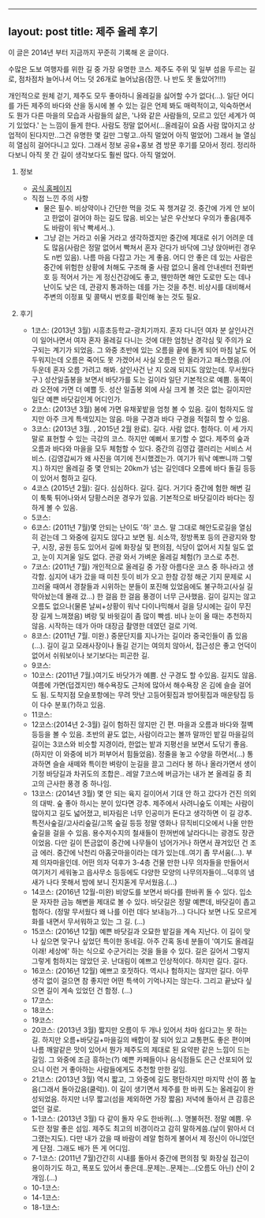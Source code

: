 
---
layout: post
title: 제주 올레 후기
---

이 글은 2014년 부터 지금까지 꾸준히 기록해 온 글이다. 

수많은 도보 여행자를 위한 길 중 가장 유명한 코스. 제주도 주위 및 일부 섬을 두르는 길로, 점차점차 늘어나서 어느 덧 26개로 늘어났음(잠깐. 나 반도 못 돌았어?!!!)

개인적으로 원체 걷기, 제주도 모두 좋아하니 올레길을 싫어할 수가 없다(...). 일단 어디를 가든 제주의 바다와 산을 동시에 볼 수 있는 길은 언제 봐도 매력적이고, 익숙하면서도 뭔가 다른 마을의 모습과 사람들의 삶은, '나와 같은 사람들의, 모르고 있던 세계가 여기 있었다.' 는 느낌이 들게 한다. 사람도 정말 없어서(...올레길이 요즘 사람 많아지고 상업적이 된다지만..그건 유명한 몇 길만 그렇고..아직 멀었어 아직 멀었어) 그래서 늘 열심히 열심히 걸어다니고 있다. 그래서 정보 공유+홍보 겸 방문 후기를 모아서 정리. 정리하다보니 아직 못 간 길이 생각보다도 훨씬 많다. 아직 멀었어. 

1. 정보
	* [공식 홈페이지](http://www.jejuolle.org/)
    * 직접 느낀 주의 사항
    	* 물은 필수. 비상약이나 간단한 먹을 것도 꼭 챙겨갈 것. 중간에 가게 안 보이고 한없이 걸어야 하는 길도 많음. 비오는 날은 우산보다 우의가 좋음(제주도 바람이 워낙 빡세서..).
        * 그냥 걷는 거라고 쉬울 거라고 생각하겠지만 중간에 제대로 쉬기 어려운 데도 많음(사람은 정말 없어서 빡쳐서 혼자 걷다가 바닥에 그냥 앉아버린 경우도 n번 있음). 나름 마음 다잡고 가는 게 좋음. 어디 안 좋은 데 있는 사람은 중간에 위험한 상황에 처해도 구조해 줄 사람 없으니 올레 안내센터 전화번호 등 적어서 가는 게 정신건강에도 좋고, 웬만하면 해안 도로만 도는 데나 난이도 낮은 데, 관광지 통과하는 데를 가는 것을 추천. 비상시를 대비해서 주변의 이정표 및 콜택시 번호를 확인해 놓는 것도 필요.
        

2. 후기
	* 1코스: (2013년 3월) 시흥초등학교-광치기까지. 혼자 다니던 여자 분 살인사건이 일어나면서 여자 혼자 올레길 다니는 것에 대한 엄청난 경각심 및 주의가 요구되는 계기가 되었음. 그 와중 초반에 있는 오름을 끝에 돌게 되어 마침 날도 어두워지는데 오름은 죽어도 못 가겠어서 사실 오름은 안 올라가고 패스했음.(어두운데 혼자 오름 가려고 해봐. 살인사건 난 지 오래 되지도 않았는데. 무서웠다구.)
    	성산일출봉을 보면서 바닷가를 도는 길이라 일단 기본적으로 예쁨. 동쪽이라 오전에 가면 더 예쁠 듯. 성산 일출봉 외에 사실 크게 볼 것은 없는 길이지만 일단 예쁜 바닷길인게 어디인가.
	* 2코스: (2013년 3월) 봄에 가면 유채꽃밭을 엄청 볼 수 있음. 길이 험하지도 않지만 아주 크게 특색있지는 않음. 마을 구경과 바다 구경을 적절히 할 수 있음.
	* 3코스: (2013년 3월. , 2015년 2월 완료). 길다. 사람 없다. 험하다. 이 세 가지 말로 표현할 수 있는 극강의 코스. 하지만 예뻐서 포기할 수 없다. 제주의 숲과 오름과 바다와 마을을 모두 체험할 수 있다. 중간의 김영갑 갤러리는 서비스 서비스. (김영갑씨가 왜 사진을 여기에 전시했겠는가. 여기가 워낙 예쁘니까 그렇지.) 하지만 올레길 중 몇 안되는 20km가 넘는 길인데다 오름에 바다 돌길 등등이 있어서 험하고 길다. 
    * 4코스 (2015년 2월): 길다. 심심하다. 길다. 길다. 거기다 중간에 험한 해변 길이 툭툭 튀어나와서 당황스러운 경우가 있음. 기본적으로 바닷길이라 바다는 징하게 볼 수 있음.
    * 5코스:
    * 6코스: (2011년 7월)몇 안되는 난이도 '하' 코스. 말 그대로 해안도로길을 열심히 걷는데 그 와중에 길지도 않다고 보면 됨. 쇠소깍, 정방폭포 등의 관광지와 항구, 시장, 공원 등도 있어서 길에 화장실 및 편의점, 식당이 없어서 지칠 일도 없고, 눈이 지겨울 일도 없다. 관광 와서 가벼운 올레길 체험(?) 코스로 추천.
    * 7코스: (2011년 7월) 개인적으로 올레길 중 가장 아름다운 코스 중 하나라고 생각함. 심지어 내가 갔을 때 미친 듯이 비가 오고 한참 강정 해군 기지 문제로 시끄러울 때여서 경찰들과 시위하는 분들이 포진해 있었음에도 불구하고(사실 길 막아놨는데 몰래 갔...) 한 걸음 한 걸음 풍경이 너무 근사했음. 길이 길지는 않고 오름도 없으나(물론 날씨+상황이 워낙 다이나믹해서 걸을 당시에는 길이 무진장 길게 느껴졌음) 벼랑 및 바윗길이 좀 많이 빡셈. 비나 눈이 올 때는 추천하지 않음. 시작하는 데가 아마 대장금 촬영한 데였던 걸로 기억.
    * 8코스: (2011년 7월. 미완.) 중문단지를 지나가는 길이라 중국인들이 좀 있음(...). 길이 길고 모래사장이나 돌길 걷기는 여의치 않아서, 접근성은 좋고 언덕이 없어서 쉬워보이나 보기보다는 피곤한 길.
    * 9코스: 
    * 10코스: (2011년 7월.)여기도 바닷가가 예쁨. 산 구경도 할 수있음. 길지도 않음.  여름에 가면(덥겠지만) 해수욕장도 근처에 많아서 해수욕장 온 김에 슬슬 걸어도 됨. 도착지점 모슬포항에는 무려 맛난 고등어횟집과 방어횟집과 매운탕집 등이 다수 분포(?)하고 있음.
    * 11코스: 
    * 12코스:(2014년 2-3월) 길이 험하진 않지만 긴 편. 마을과 오름과 바다와 절벽 등등을 볼 수 있음. 초반의 끝도 없는, 사람이라고는 볼까 말까인 밭길 마을길의 길이는 3코스와 비슷할 지경이라, 한없는 밭과 지평선을 보면서 도닦기 좋음.(하지만 이 와중에 비가 퍼부어서 힘들었음). 정줄을 놓고 수양을 하면서(...) 통과하면 슬슬 새떼와 특이한 벼랑이 눈길을 끌고 그러다 봉 하나 올라가면서 생이기정 바당길과 차귀도의 조합은.. 레알 7코스에 버금가는 내가 본 올레길 중 최고의 근사한 풍경 중 하나임.
    * 13코스: (2014년 3월) 몇 안 되는 육지 길이어서 기대 안 하고 갔다가 건진 의외의 대박. 숲 좋아	하시는 분이 있다면 강추. 제주에서 사려니숲도 이제는 사람이 많아지고 길도 넓어졌고, 비자림은 너무 인공미가 돈다고 생각하면 이 길 강추. 특전사숲길/고사리숲길/고목 숲길 등등 정말 영화나 뮤직비디오에서 나올 만한 숲길을 걸을 수 있음. 용수저수지의 철새들이 한꺼번에 날라다니는 광경도 장관이었음. 다만 길이 뜬금없이 중간에 나무들이 넘어가거나 하면서 끊겨있던 건 조금 에러. 중간에 낙천리 아홉굿마을이라는 데가 있는데..여기 좀 무서움(...). 부제 의자마을인데. 어떤 의자 덕후가 3-4층 건물 만한 나무 의자들을 만들어서 여기저기 세워놓고 읍사무소 등등에도 다양한 모양의 나무의자들이...덕후의 냄새가 나다 못해서 밤에 보니 진지돋게 무서웠음.(...)
    * 14코스: (2016년 12월-미완) 비양도를 보면서 바다를 한바퀴 돌 수 있다. 입소문 자자한 금능 해변을 제대로 볼 수 있다. 바닷길은 정말 예쁜데, 바닷길이 좁고 험하다. (정말 무서웠다 왜 나를 이런 데다 보내능가...) 다니다 보면 나도 모르게 화를 내면서 무서워하고 있는 그 길. (...)
    * 15코스: (2016년 12월) 예쁜 바닷길과 오묘한 밭길을 계속 지난다. 이 길이 맞나 싶으면 맞구나 싶었던 특이한 동네길. 아주 간혹 동네 분들이 '여기도 올레길이래! 세상에' 하는 식으로 수군거리는 것을 들을 수 있다. 길은 길어서 그렇지 그렇게 험하지는 않았던 곳. 난대림이 예쁘고 인상적이다. 하지만 길다. 길다.
    * 16코스: (2016년 12월) 예쁘고 호젓하다. 역시나 험하지는 않지만 길다. 아무 생각 없이 걸으면 참 좋지만 어떤 특색이 기억나지는 않는다. 그리고 끝났다 싶으면 길이 계속 있었던 건 함정. (...)
    * 17코스: 
    * 18코스:
    * 19코스:
    * 20코스: (2013년 3월) 짧지만 오름이 두 개나 있어서 차마 쉽다고는 못 하는 길. 하지만 오름+바닷길+마을길의 배합이 잘 되어 있고 교통편도 좋은 편이며 나름 깨알같은 맛이 있어서 뭔가 제주도의 제대로 된 요약판 같은 느낌이 드는 길임. 그 와중에 조금 흥하는(?) 예쁜 카페들이나 음식점들도 은근 산포되어 있으니 이런 거 좋아하는 사람들에게도 추천할 만한 길임.
    * 21코스: (2013년 3월) 역시 짧고, 그 와중에 길도 평탄하지만 마지막 산이 쫌 높음(그래서 돌아갔음(쿨럭)).  이 길이 생기면서 제주를 한 바퀴 도는 올레길이 완성되었음. 하지만 너무 짧고(섬을 제외하면 가장 짧음) 저녁에 돌아서 큰 감흥은 없던 걸로.
    * 1-1코스: (2013년 3월) 다 같이 돌자 우도 한바퀴(...). 명불허전. 정말 예쁨. 우도란 정말 좋은 섬임. 제주도 최고의 비경이라고 감히 말하게씀.(날이 맑아서 더 그랬는지도). 다만 내가 갔을 때 바람이 레알 험하게 불어서 제 정신이 아니었던 게 단점. 그래도 배가 뜬 게 어디임.
    * 7-1코스: (2011년 7월)간간히 시내를 돌아서 중간에 편의점 및 화장실 접근이 용이하기도 하고, 폭포도 있어서 좋은데..문제는..문제는...(오름도 아닌) 산이 2개임.(...)
    * 10-1코스:
    * 14-1코스:
    * 18-1코스:

